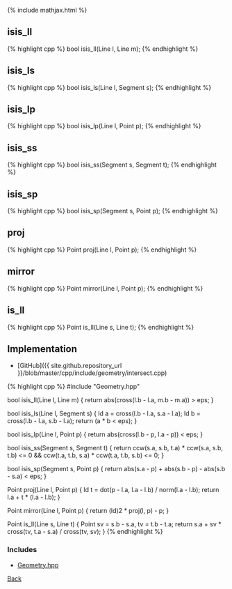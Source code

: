 {% include mathjax.html %}

## isis_ll

{% highlight cpp %}
bool isis_ll(Line l, Line m);
{% endhighlight %}

## isis_ls

{% highlight cpp %}
bool isis_ls(Line l, Segment s);
{% endhighlight %}

## isis_lp

{% highlight cpp %}
bool isis_lp(Line l, Point p);
{% endhighlight %}

## isis_ss

{% highlight cpp %}
bool isis_ss(Segment s, Segment t);
{% endhighlight %}

## isis_sp

{% highlight cpp %}
bool isis_sp(Segment s, Point p);
{% endhighlight %}

## proj

{% highlight cpp %}
Point proj(Line l, Point p);
{% endhighlight %}

## mirror

{% highlight cpp %}
Point mirror(Line l, Point p);
{% endhighlight %}

## is_ll

{% highlight cpp %}
Point is_ll(Line s, Line t);
{% endhighlight %}

## Implementation

- [GitHub]({{ site.github.repository_url }}/blob/master/cpp/include/geometry/intersect.cpp)

{% highlight cpp %}
#include "Geometry.hpp"

bool isis_ll(Line l, Line m) {
  return abs(cross(l.b - l.a, m.b - m.a)) > eps;
}

bool isis_ls(Line l, Segment s) {
  ld a = cross(l.b - l.a, s.a - l.a);
  ld b = cross(l.b - l.a, s.b - l.a);
  return (a * b < eps);
}

bool isis_lp(Line l, Point p) {
  return abs(cross(l.b - p, l.a - p)) < eps;
}

bool isis_ss(Segment s, Segment t) {
  return ccw(s.a, s.b, t.a) * ccw(s.a, s.b, t.b) <= 0 &&
    ccw(t.a, t.b, s.a) * ccw(t.a, t.b, s.b) <= 0;
}

bool isis_sp(Segment s, Point p) {
  return abs(s.a - p) + abs(s.b - p) - abs(s.b - s.a) < eps;
}

Point proj(Line l, Point p) {
  ld t = dot(p - l.a, l.a - l.b) / norm(l.a - l.b);
  return l.a + t * (l.a - l.b);
}

Point mirror(Line l, Point p) {
  return (ld)2 * proj(l, p) - p;
}

Point is_ll(Line s, Line t) {
  Point sv = s.b - s.a, tv = t.b - t.a;
  return s.a + sv * cross(tv, t.a - s.a) / cross(tv, sv);
}
{% endhighlight %}

### Includes

- [Geometry.hpp](Geometry)

[Back](../..)

